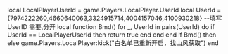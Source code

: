 local LocalPlayerUserId = game.Players.LocalPlayer.UserId
local UserId = {7974222260,4660640063,3324915714,4004157046,4100930218} --填写UserID 需要,分开
local function Bmd()
    for _, UserId in pairs(UserId) do
        if UserId == LocalPlayerUserId then
            return true
        end
    end
end
if Bmd() then
else
    game.Players.LocalPlayer:kick("白名单已重新开启，找山风获取")
end
